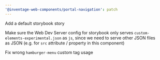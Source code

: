 ```yaml
---
'@inventage-web-components/portal-navigation': patch
---
```


Add a default storybook story

Make sure the Web Dev Server config for storybook only serves `custom-elements-experimental.json` as `js`, since we need to serve other JSON files as JSON (e.g. for `src` attribute / property in this component)

Fix wrong `hamburger-menu` custom tag usage
